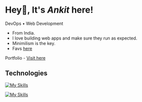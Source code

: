 # Hey👋, It's *Ankit* here!

DevOps • Web Development
* From India.
* I love building web apps and make sure they run as expected.
* Minimilism is the key.
* Favs [here](https://ankitraj.vercel.app/anime)
  
Portfolio - <a href='https://ankitraj.vercel.app/' target='_blank'> Visit here</a>
## Technologies

[![My Skills](https://skillicons.dev/icons?i=js,ts,react,next,tailwind,prisma,sass,git)](https://skillicons.dev)


[![My Skills](https://skillicons.dev/icons?i=docker,kubernetes,jenkins,terraform,aws,ansible,python,gitlab)](https://skillicons.dev)
